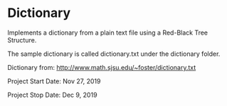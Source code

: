# Dictionary

Implements a dictionary from a plain text file using a Red-Black Tree Structure.

The sample dictionary is called dictionary.txt under the dictionary folder.

Dictionary from: http://www.math.sjsu.edu/~foster/dictionary.txt

Project Start Date: Nov 27, 2019

Project Stop Date: Dec 9, 2019
